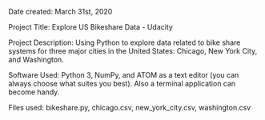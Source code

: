 Date created: March 31st, 2020

Project Title: Explore US Bikeshare Data - Udacity

Project Description: Using Python to explore data related to bike share systems for three major cities in the United States: Chicago, New York City, and Washington.

Software Used: Python 3, NumPy, and ATOM as a text editor (you can always choose what suites you best). Also a terminal application can become handy.

Files used: bikeshare.py, chicago.csv, new_york_city.csv, washington.csv
